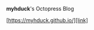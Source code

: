 **myhduck**'s Octopress Blog

[https://myhduck.github.io/][link]

[link]: https://myhduck.github.io/ "myhduck's Octopress Blog"
